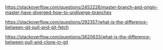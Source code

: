 https://stackoverflow.com/questions/2452226/master-branch-and-origin-master-have-diverged-how-to-undiverge-branches

https://stackoverflow.com/questions/292357/what-is-the-difference-between-git-pull-and-git-fetch

https://stackoverflow.com/questions/3620633/what-is-the-difference-between-pull-and-clone-in-git
